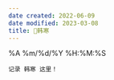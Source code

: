 ```yaml
---
date created: 2022-06-09
date modified: 2023-03-08
title: 🧑韩寒
---
```


%A %m/%d/%Y %H:%M:%S

	记录 韩寒 这里！
